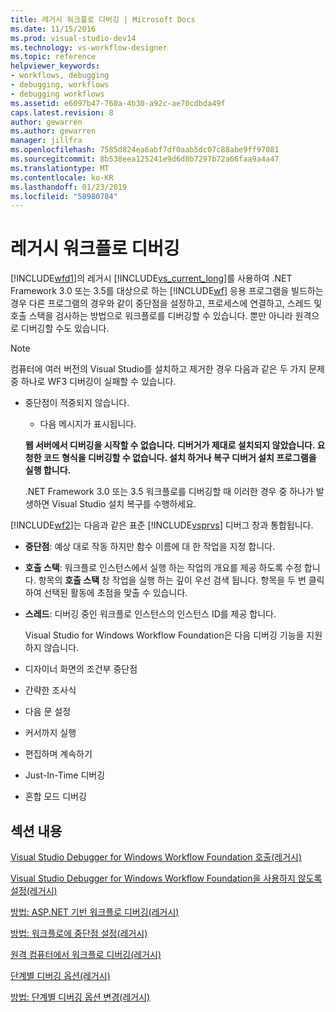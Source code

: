 ```yaml
---
title: 레거시 워크플로 디버깅 | Microsoft Docs
ms.date: 11/15/2016
ms.prod: visual-studio-dev14
ms.technology: vs-workflow-designer
ms.topic: reference
helpviewer_keywords:
- workflows, debugging
- debugging, workflows
- debugging workflows
ms.assetid: e6097b47-760a-4b30-a92c-ae70cdbda49f
caps.latest.revision: 8
author: gewarren
ms.author: gewarren
manager: jillfra
ms.openlocfilehash: 7585d824ea6abf7df0aab5dc07c88abe9ff97081
ms.sourcegitcommit: 8b538eea125241e9d6d8b7297b72a66faa9a4a47
ms.translationtype: MT
ms.contentlocale: ko-KR
ms.lasthandoff: 01/23/2019
ms.locfileid: "58980784"
---
```

# <a name="debugging-legacy-workflows"></a>레거시 워크플로 디버깅
[!INCLUDE[wfd1](../includes/wfd1-md.md)]의 레거시 [!INCLUDE[vs_current_long](../includes/vs-current-long-md.md)]를 사용하여 .NET Framework 3.0 또는 3.5를 대상으로 하는 [!INCLUDE[wf](../includes/wf-md.md)] 응용 프로그램을 빌드하는 경우 다른 프로그램의 경우와 같이 중단점을 설정하고, 프로세스에 연결하고, 스레드 및 호출 스택을 검사하는 방법으로 워크플로를 디버깅할 수 있습니다. 뿐만 아니라 원격으로 디버깅할 수도 있습니다.  
  
> [!NOTE]
>  컴퓨터에 여러 버전의 Visual Studio를 설치하고 제거한 경우 다음과 같은 두 가지 문제 중 하나로 WF3 디버깅이 실패할 수 있습니다.  
> 
> - 중단점이 적중되지 않습니다.  
>   -   다음 메시지가 표시됩니다.  
> 
>   **웹 서버에서 디버깅을 시작할 수 없습니다. 디버거가 제대로 설치되지 않았습니다.  요청한 코드 형식을 디버깅할 수 없습니다.  설치 하거나 복구 디버거 설치 프로그램을 실행 합니다.**  
> 
>   .NET Framework 3.0 또는 3.5 워크플로를 디버깅할 때 이러한 경우 중 하나가 발생하면 Visual Studio 설치 복구를 수행하세요.  
  
 [!INCLUDE[wf2](../includes/wf2-md.md)]는 다음과 같은 표준 [!INCLUDE[vsprvs](../includes/vsprvs-md.md)] 디버그 창과 통합됩니다.  
  
- **중단점**: 예상 대로 작동 하지만 함수 이름에 대 한 작업을 지정 합니다.  
  
- **호출 스택**: 워크플로 인스턴스에서 실행 하는 작업의 개요를 제공 하도록 수정 합니다. 항목의 **호출 스택** 창 작업을 실행 하는 깊이 우선 검색 됩니다. 항목을 두 번 클릭하여 선택된 활동에 초점을 맞출 수 있습니다.  
  
- **스레드**: 디버깅 중인 워크플로 인스턴스의 인스턴스 ID를 제공 합니다.  
  
  Visual Studio for Windows Workflow Foundation은 다음 디버깅 기능을 지원하지 않습니다.  
  
- 디자이너 화면의 조건부 중단점  
  
- 간략한 조사식  
  
- 다음 문 설정  
  
- 커서까지 실행  
  
- 편집하며 계속하기  
  
- Just-In-Time 디버깅  
  
- 혼합 모드 디버깅  
  
## <a name="in-this-section"></a>섹션 내용  
 [Visual Studio Debugger for Windows Workflow Foundation 호출(레거시)](../workflow-designer/invoking-the-visual-studio-debugger-for-windows-workflow-foundation-legacy.md)  
  
 [Visual Studio Debugger for Windows Workflow Foundation을 사용하지 않도록 설정(레거시)](../workflow-designer/disabling-the-visual-studio-debugger-for-windows-workflow-foundation-legacy.md)  
  
 [방법: ASP.NET 기반 워크플로 디버깅(레거시)](../workflow-designer/how-to-debug-aspnet-based-workflows-legacy.md)  
  
 [방법: 워크플로에 중단점 설정(레거시)](../workflow-designer/how-to-set-breakpoints-in-workflows-legacy.md)  
  
 [원격 컴퓨터에서 워크플로 디버깅(레거시)](../workflow-designer/debugging-workflows-from-a-remote-computer-legacy.md)  
  
 [단계별 디버깅 옵션(레거시)](../workflow-designer/debug-stepping-options-legacy.md)  
  
 [방법: 단계별 디버깅 옵션 변경(레거시)](../workflow-designer/how-to-change-the-debug-stepping-option-legacy.md)